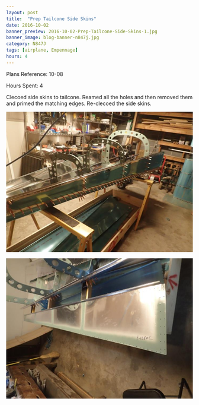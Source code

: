 ```yaml
---
layout: post
title:  "Prep Tailcone Side Skins"
date: 2016-10-02
banner_preview: 2016-10-02-Prep-Tailcone-Side-Skins-1.jpg
banner_image: blog-banner-n847j.jpg
category: N847J
tags: [airplane, Empennage]
hours: 4
---
```


Plans Reference: 10-08

Hours Spent: 4

Clecoed side skins to tailcone.  Reamed all the holes and then removed them and primed the matching edges.  Re-clecoed the side skins.

![](/assets/images/2016-10-02-Prep-Tailcone-Side-Skins-1.jpg)

![](/assets/images/2016-10-02-Prep-Tailcone-Side-Skins-2.jpg)

